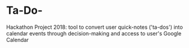 # Ta-Do-
Hackathon Project 2018: tool to convert user quick-notes ('ta-dos') into calendar events through decision-making and access to user's Google Calendar

